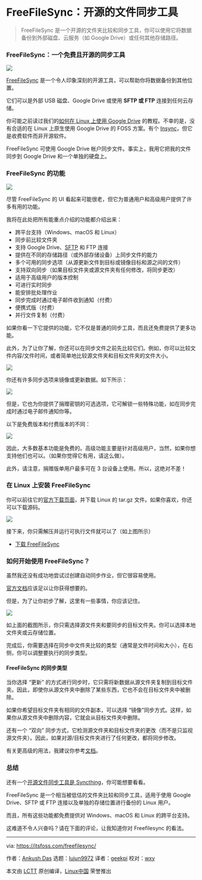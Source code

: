 [#]: collector: (lujun9972)
[#]: translator: (geekpi)
[#]: reviewer: (wxy)
[#]: publisher: (wxy)
[#]: url: (https://linux.cn/article-12543-1.html)
[#]: subject: (FreeFileSync: Open Source File Synchronization Tool)
[#]: via: (https://itsfoss.com/freefilesync/)
[#]: author: (Ankush Das https://itsfoss.com/author/ankush/)

FreeFileSync：开源的文件同步工具
======

> FreeFileSync 是一个开源的文件夹比较和同步工具，你可以使用它将数据备份到外部磁盘、云服务（如 Google Drive）或任何其他存储路径。

### FreeFileSync：一个免费且开源的同步工具

![](https://img.linux.net.cn/data/attachment/album/202008/23/060523ubx28vyi8qf8sv9d.jpg)

[FreeFileSync][2] 是一个令人印象深刻的开源工具，可以帮助你将数据备份到其他位置。

它们可以是外部 USB 磁盘、Google Drive 或使用 **SFTP 或 FTP** 连接到任何云存储。

你可能之前读过我们的[如何在 Linux 上使用 Google Drive][3] 的教程。不幸的是，没有合适的在 Linux 上原生使用 Google Drive 的 FOSS 方案。有个 [Insync][4]，但它是收费软件而非开源软件。

FreeFileSync 可使用 Google Drive 帐户同步文件。事实上，我用它把我的文件同步到 Google Drive 和一个单独的硬盘上。

### FreeFileSync 的功能

![][1]

尽管 FreeFileSync 的 UI 看起来可能很老，但它为普通用户和高级用户提供了许多有用的功能。

我将在此处把所有能重点介绍的功能都介绍出来：

  * 跨平台支持（Windows、macOS 和 Linux）
  * 同步前比较文件夹
  * 支持 Google Drive、[SFTP][6] 和 FTP 连接
  * 提供在不同的存储路径（或外部存储设备）上同步文件的能力
  * 多个可用的同步选项（从源更新文件到目标或镜像目标和源之间的文件）
  * 支持双向同步（如果目标文件夹或源文件夹有任何修改，将同步更改）
  * 适用于高级用户的版本控制
  * 可进行实时同步
  * 能安排批处理作业
  * 同步完成时通过电子邮件收到通知（付费）
  * 便携式版（付费）
  * 并行文件复制（付费）

如果你看一下它提供的功能，它不仅是普通的同步工具，而且还免费提供了更多功能。

此外，为了让你了解，你还可以在同步文件之前先比较它们。例如，你可以比较文件内容/文件时间，或者简单地比较源文件夹和目标文件夹的文件大小。

![][7]

你还有许多同步选项来镜像或更新数据。如下所示：

![][8]

但是，它也为你提供了捐赠密钥的可选选项，它可解锁一些特殊功能，如在同步完成时通过电子邮件通知你等。

以下是免费版本和付费版本的不同：

![][9]

因此，大多数基本功能是免费的。高级功能主要是针对高级用户，当然，如果你想支持他们也可以。（如果你觉得它有用，请这么做）。

此外，请注意，捐赠版单用户最多可在 3 台设备上使用。所以，这绝对不差！

### 在 Linux 上安装 FreeFileSync

你可以前往它的[官方下载页面][10]，并下载 Linux 的 tar.gz 文件。如果你喜欢，你还可以下载源码。

![][11]

接下来，你只需解压并运行可执行文件就可以了（如上图所示）

- [下载 FreeFileSync][2]

### 如何开始使用 FreeFileSync？

虽然我还没有成功地尝试过创建自动同步作业，但它很容易使用。

[官方文档][12]应该足以让你获得想要的。

但是，为了让你初步了解，这里有一些事情，你应该记住。

![][13]

如上面的截图所示，你只需选择源文件夹和要同步的目标文件夹。你可以选择本地文件夹或云存储位置。

完成后，你需要选择在同步中文件夹比较的类型（通常是文件时间和大小），在右侧，你可以调整要执行的同步类型。

#### FreeFileSync 的同步类型

当你选择 “更新” 的方式进行同步时，它只需将新数据从源文件夹复制到目标文件夹。因此，即使你从源文件夹中删除了某些东西，它也不会在目标文件夹中被删除。

如果你希望目标文件夹有相同的文件副本，可以选择 “镜像”同步方式。这样，如果你从源文件夹中删除内容，它就会从目标文件夹中删除。

还有一个 “双向” 同步方式，它检测源文件夹和目标文件夹的更改（而不是只监视源文件夹）。因此，如果对源/目标文件夹进行了任何更改，都将同步修改。

有关更高级的用法，我建议你参考[文档][12]。

### 总结

还有一个[开源文件同步工具是 Syncthing][14]，你可能想要看看。

FreeFileSync 是一个相当被低估的文件夹比较和同步工具，适用于使用 Google Drive、SFTP 或 FTP 连接以及单独的存储位置进行备份的 Linux 用户。

而且，所有这些功能都免费提供对 Windows、macOS 和 Linux 的跨平台支持。

这难道不令人兴奋吗？请在下面的评论，让我知道你对 Freefilesync 的看法。

--------------------------------------------------------------------------------

via: https://itsfoss.com/freefilesync/

作者：[Ankush Das][a]
选题：[lujun9972][b]
译者：[geekpi](https://github.com/geekpi)
校对：[wxy](https://github.com/wxy)

本文由 [LCTT](https://github.com/LCTT/TranslateProject) 原创编译，[Linux中国](https://linux.cn/) 荣誉推出

[a]: https://itsfoss.com/author/ankush/
[b]: https://github.com/lujun9972
[1]: https://i2.wp.com/itsfoss.com/wp-content/uploads/2020/05/free-file-sync.jpg?ssl=1
[2]: https://freefilesync.org/
[3]: https://itsfoss.com/use-google-drive-linux/
[4]: https://itsfoss.com/recommends/insync/
[5]: https://i2.wp.com/itsfoss.com/wp-content/uploads/2020/05/FreeFileSync.jpg?ssl=1
[6]: https://en.wikipedia.org/wiki/SSH_File_Transfer_Protocol
[7]: https://i2.wp.com/itsfoss.com/wp-content/uploads/2020/05/freefilesync-comparison.png?ssl=1
[8]: https://i0.wp.com/itsfoss.com/wp-content/uploads/2020/05/freefilesync-synchronization.png?ssl=1
[9]: https://i0.wp.com/itsfoss.com/wp-content/uploads/2020/05/free-file-sync-donation-edition.jpg?ssl=1
[10]: https://freefilesync.org/download.php
[11]: https://i0.wp.com/itsfoss.com/wp-content/uploads/2020/05/freefilesync-run.jpg?ssl=1
[12]: https://freefilesync.org/manual.php
[13]: https://i1.wp.com/itsfoss.com/wp-content/uploads/2020/05/freefilesync-tips.jpg?ssl=1
[14]: https://itsfoss.com/syncthing/
